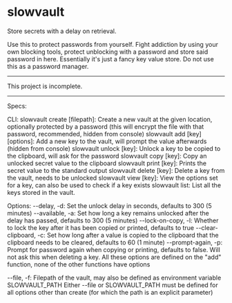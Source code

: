 # slowvault
Store secrets with a delay on retrieval.

Use this to protect passwords from yourself. Fight addiction by using your own blocking tools, protect unblocking with a password and store said password in here.
Essentially it's just a fancy key value store. Do not use this as a password manager.

---

This project is incomplete.

---

Specs:

CLI:
slowvault create [filepath]: Create a new vault at the given location, optionally protected by a password (this will encrypt the file with that password, recommended, hidden from console)
slowvault add [key] [options]: Add a new key to the vault, will prompt the value afterwards (hidden from console)
slowvault unlock [key]: Unlock a key to be copied to the clipboard, will ask for the password
slowvault copy [key]: Copy an unlocked secret value to the clipboard
slowvault print [key]: Prints the secret value to the standard output
slowvault delete [key]: Delete a key from the vault, needs to be unlocked
slowvault view [key]: View the options set for a key, can also be used to check if a key exists
slowvault list: List all the keys stored in the vault.

Options:
--delay, -d: Set the unlock delay in seconds, defaults to 300 (5 minutes)
--available, -a: Set how long a key remains unlocked after the delay has passed, defaults to 300 (5 minutes)
--lock-on-copy, -l: Whether to lock the key after it has been copied or printed, defaults to true
--clear-clipboard, -c: Set how long after a value is copied to the clipboard that the clipboard needs to be cleared, defaults to 60 (1 minute)
--prompt-again, -p: Prompt for password again when copying or printing, defaults to false. Will not ask this when deleting a key.
All these options are defined on the "add" function, none of the other functions have options

--file, -f: Filepath of the vault, may also be defined as environment variable SLOWVAULT_PATH
Either --file or SLOWVAULT_PATH must be defined for all options other than create (for which the path is an explicit parameter)
